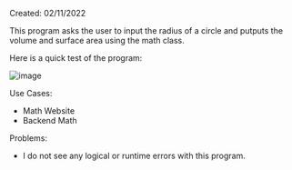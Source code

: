 Created: 02/11/2022

This program asks the user to input the radius of a circle and putputs the volume and surface area using the math class. 

Here is a quick test of the program:

![image](https://user-images.githubusercontent.com/104415326/167362684-b5ed7913-a491-40dd-adc4-d3362edb4cb7.png)

Use Cases:

 - Math Website
 - Backend Math

Problems:

 - I do not see any logical or runtime errors with this program. 
